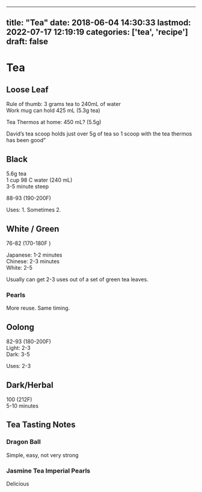 
---
title: "Tea"
date: 2018-06-04 14:30:33
lastmod: 2022-07-17 12:19:19
categories: ['tea', 'recipe']
draft: false
---


# Tea
## Loose Leaf
Rule of thumb: 3 grams tea to 240mL of water  
Work mug can hold 425 mL (5.3g tea)

Tea Thermos at home: 450 mL? (5.5g)

David’s tea scoop holds just over 5g of tea so 1 scoop with the tea thermos has been good”

## Black
5.6g tea  
1 cup 98 C water (240 mL)  
3-5 minute steep

88-93 (190-200F)

Uses: 1. Sometimes 2.

## White / Green
76-82 (170-180F )

Japanese: 1-2 minutes  
Chinese: 2-3 minutes  
White: 2-5

Usually can get 2-3 uses out of a set of green tea leaves.

### Pearls
More reuse. Same timing.

## Oolong
82-93 (180-200F)  
Light: 2-3  
Dark: 3-5

Uses: 2-3

## Dark/Herbal
100 (212F)  
5-10 minutes

## Tea Tasting Notes
### Dragon Ball
Simple, easy, not very strong

### Jasmine Tea Imperial Pearls
Delicious


<!-- #public #tea #recipe -->

<!-- {BearID:305AF6C5-BDD0-43BA-A1F8-D7FA26550619-367-0000C95674BC74AB} -->
